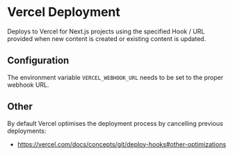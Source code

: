 # Vercel Deployment

Deploys to Vercel for Next.js projects using the specified Hook / URL provided when new content is
created or existing content is updated.

## Configuration

The environment variable `VERCEL_WEBHOOK_URL` needs to be set to the proper webhook URL.

## Other

By default Vercel optimises the deployment process by cancelling previous deployments:

- https://vercel.com/docs/concepts/git/deploy-hooks#other-optimizations
